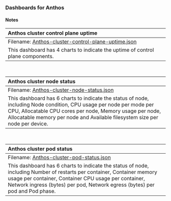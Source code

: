 ### Dashboards for Anthos

#### Notes

|Anthos cluster control plane uptime|
|:---------------------|
|Filename: [Anthos-cluster-control-plane-uptime.json](Anthos-cluster-control-plane-uptime.json)|
|This dashboard has 4 charts to indicate the uptime of control plane components.|

&nbsp;

|Anthos cluster node status|
|:---------------------|
|Filename: [Anthos-cluster-node-status.json](Anthos-cluster-node-status.json)|
|This dashboard has 6 charts to indicate the status of node, including Node condition, CPU usage per node per mode per CPU, Allocatable CPU cores per node, Memory usage per node, Allocatable memory per node and Available filesystem size per node per device.|

&nbsp;

|Anthos cluster pod status|
|:---------------------|
|Filename: [Anthos-cluster-pod-status.json](Anthos-cluster-pod-status.json)|
|This dashboard has 6 charts to indicate the status of node, including Number of restarts per container, Container memory usage per container, Container CPU usage per container, Network ingress (bytes) per pod, Network egress (bytes) per pod and Pod phase.|
